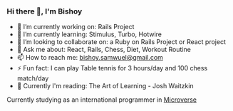 ### Hi there 👋, I'm Bishoy 

- 🔭 I’m currently working on: Rails Project
- 🌱 I’m currently learning: Stimulus, Turbo, Hotwire
- 👯 I’m looking to collaborate on: a Ruby on Rails Project or React project
- 💬 Ask me about: React, Rails, Chess, Diet, Workout Routine
- 📫 How to reach me: bishoy.samwuel@gmail.com
- ⚡ Fun fact: I can play Table tennis for 3 hours/day and 100 chess match/day
- 📖 Currently I'm reading: The Art of Learning - Josh Waitzkin


Currently studying as an international programmer in [Microverse](https://www.microverse.org/?grsf=fds6ce)
